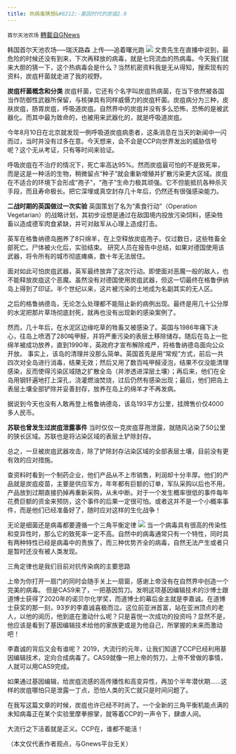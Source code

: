 ```yaml
---
title: 热病毒猜想&#8212;-基因时代的炭疽2.0
---
```

`首尔天池农场` [轉載自GNews](https://gnews.org/zh-hans/1562379/)

韩国首尔天池农场—–瑞沃路森 上传—–追着曙光跑
![](https://assets.gnews.org/wp-content/uploads/2021/09/炭疽.jpeg)
文贵先生在直播中说到，最危险的时候还没有到来，下次再释放的病毒，就是七窍流血的热病毒。今天我们就来大胆的猜一下，这个热病毒会是什么？当然机密资料我是无从得知，搜索现有的资料，炭疽杆菌就走进了我的视野。

**炭疽杆菌概念和分类**
炭疽杆菌，它还有个名字叫炭疽热病菌，在当下依然被各国当作防御性武器所保留，与核弹具有同样威慑力的炭疽杆菌。炭疽病分为三种，皮肤炭疽，肠胃炭疽，呼吸道炭疽。自然界中的炭疽并没有多么恐怖，恐怖的是被武器化。而其中最为致命的，也被用来武器化的，就是呼吸道炭疽。

今年8月10日在北京就发现一例呼吸道炭疽病患者，这条消息在当天的新闻中一闪而过，当时并没有过多在意。今天想来，会不会是CCP向世界发出的威胁信号呢？这个无从考证，只有等时间来验证。

呼吸炭疽在不治疗的情况下，死亡率高达95%。然而炭疽最可怕的不是致死率，而是这是一种活的生物，稍微留点“种子”就会重新增殖并扩散污染更大区域。炭疽在不适合的环境下会形成“孢子”，“孢子”生命力极其顽强。它不但能抵抗各种杀灭手段，而且寿命极长。把它深埋或真空封存几十年后，仍然还有很强感染能力。

**二战时期的英国做过一次实验**
英国策划了名为“素食行动”（Operation Vegetarian）的战略计划，其初步设想是通过在敌国境内投放污染饲料，感染牲畜以造成德军肉食紧缺，并可对敌军从心理上造成打击。

英军在格鲁纳德岛圈养了8只绵羊，在上空释放炭疽孢子。仅过数日，这些牲畜全部死亡。尸体被火化后，实验结束。 研究人员在报告中总结，如果对德国使用该武器，将令所有的城市彻底瘫痪，数十年无法居住。

面对如此可怕炭疽武器，英军最终放弃了这次行动。即使面对恶魔一般的敌人，也不能释放炭疽这个恶魔。虽然没有对德国使用炭疽武器，但这一切最终在格鲁伊纳岛上得到了印证。半个世纪以来，这片被污染的土地成为名副其实的无人区。

之后的格鲁纳德岛，无论怎么处理都不能阻止新的病例出现。最终是用几十公分厚的水泥把那片草场彻底封死，就再也没有出现新的感染案例了。

然而，几十年后，在水泥区边缘吃草的牲畜又被感染了。英国与1986年痛下决心，往岛上喷洒了280吨甲醛，并将严重污染的表层土移除储存。随后在岛上一批绵羊被成功放养，直到1990年，英政府才宣布解除戒严，将格鲁纳德岛面向公众开放。
事实上，该岛的清理并没那么简单。英国首先是用“常规”方式，前后一共四次对全岛进行消毒，结果无效；然后又用了数百吨甲醛浸泡，结果不仅没能清理感染，反而使得污染区域随之扩散全岛（并渗透进深层土壤）；再后来，他们在全岛用钢钎遍地打上深孔，浇灌燃油焚烧，过后仍然有感染出现；最后，他们把岛上表层土壤全部铲除并妥善封存，放养在岛上的绵羊才不再发病。

据说到今天也没有人敢再登上格鲁纳德岛，该岛193平方公里，挂牌售价仅4000多人民币。

**苏联也曾发生过炭疽泄露事件**
当时仅仅一克炭疽芽孢泄露，就随风沾染了50公里的狭长区域。苏联也是将沾染区域的表层土铲除封存。

总之，一旦被炭疽武器攻击，除了铲除封存沾染区域的全部表层土壤，目前没有更有效的应对措施。

查资料时看到一个制药企业，他们产品从不上市销售，利润却十分丰厚。他们的产品就是炭疽疫苗，主要是供应军方，年年都有巨额的订单，军队采购以后也不用，产品放到过期直接扔掉再重新采购，从未中断。对于一个发生概率很低的事件每年花费巨额的资金来预防，这个事件的后果一定很可怕。或者这并不是一个小概率事件，而是他们已经准备好了，随时应对这样的生化战争！

无论是细菌还是病毒都要遵循一个三角平衡定律
![](https://assets.gnews.org/wp-content/uploads/2021/09/炭疽1.jpeg)
当一个病毒具有很高的传染性和变异性时，那么它的致死率一定不高。自然中的病毒通常只有一个特性，同时具有两种特性已经是病毒中的贵族了，而三种优势齐全的病毒，自然无法产生或者只是暂时还没有被人类发现。

三角定律也是我们目前对抗传染病的主要思路

上帝为你打开一扇门的同时会随手关上一扇窗，感谢上帝没有在自然界中创造一个完美的病毒。 但是CAS9来了，一把基因剪刀。发明这项基因编辑技术的沙博士跟道博士获得了2020年的诺贝尔化学奖，而道博士的幕后金主就是李嘉诚。在道博士获奖的那一刻，93岁的李嘉诚喜极而泣。这位前亚洲首富，站在亚洲顶点的老人，以他的阅历，他到底在激动什么呢？只是喜悦一次成功的投资吗？显然不是，他应该是看到了基因编辑技术给他的家族更或是为他自己，所掌握的未来而激动吧！

李嘉诚的背后又会有谁呢？
 2019，大流行的元年，让我们知道了CCP已经利用基因编辑技术，定向合成病毒了。CAS9就像一把上帝的剪刀，上帝不曾做的事情，人就可以用CAS9完成。

如果通过基因编辑，给炭疽流感的高传播性和高变异性，再加个半年潜伏期……这样的炭疽哪怕只是泄露一丁点，恐怕人类的灭亡就只是时间问题了。

在我写这篇文章的时候，炭疽也许已经不时尚了。一个全新的三角平衡机能点满的未知病毒正在某个实验里摩拳擦掌，就等着CCP的一声令下，肆虐人间。

大流行之下活着就是正义。CCP在，谁都不能活！

（本文仅代表作者观点，与Gnews平台无关）
